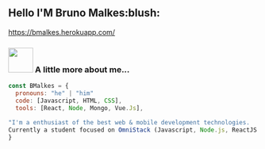  <h2> Hello  I'M Bruno Malkes:blush:</h2>
 
 https://bmalkes.herokuapp.com/

### <img src="https://gph.is/g/4gYnBv9" width="50"> A little more about me... 
```javascript
const BMalkes = {
  pronouns: "he" | "him"
  code: [Javascript, HTML, CSS],
  tools: [React, Node, Mongo, Vue.Js],
  
"I'm a enthusiast of the best web & mobile development technologies.
Currently a student focused on OmniStack (Javascript, Node.js, ReactJS and React Native, Vue.Js)."
}

